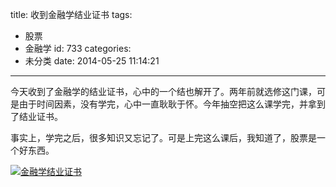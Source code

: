 title: 收到金融学结业证书
tags:
  - 股票
  - 金融学
id: 733
categories:
  - 未分类
date: 2014-05-25 11:14:21
---

今天收到了金融学的结业证书，心中的一个结也解开了。两年前就选修这门课，可是由于时间因素，没有学完，心中一直耿耿于怀。今年抽空把这么课学完，并拿到了结业证书。

事实上，学完之后，很多知识又忘记了。可是上完这么课后，我知道了，股票是一个好东西。

[![金融学结业证书](http://program.dengshilong.org/wp-content/uploads/2014/05/金融学结业证书.png)](http://program.dengshilong.org/wp-content/uploads/2014/05/金融学结业证书.png)